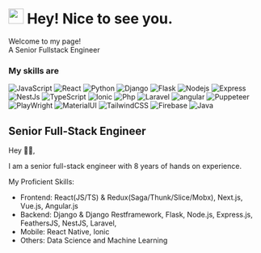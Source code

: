 <h1><img src="https://emojis.slackmojis.com/emojis/images/1531849430/4246/blob-sunglasses.gif?1531849430" width="30"/> Hey! Nice to see you.</h1>

<p>Welcome to my page! </br>  A Senior Fullstack Engineer </b>
<h3>My skills are</h3>
<p>
  <img alt="JavaScript" src="https://img.shields.io/badge/-Javascript-5849BE?style=flat-square&logo=Javascript&logoColor=white" />
  <img alt="React" src="https://img.shields.io/badge/-React-45b8d8?style=flat-square&logo=react&logoColor=white" />
  <img alt="Python" src="https://img.shields.io/badge/-Python-311C87?style=flat-square&logo=Python&logoColor=white" />
  <img alt="Django" src="https://img.shields.io/badge/-Django-430098?style=flat-square&logo=Django&logoColor=white" />
  <img alt="Flask" src="https://img.shields.io/badge/-Flask-764ABC?style=flat-square&logo=Flask&logoColor=white" />
  <img alt="Nodejs" src="https://img.shields.io/badge/-Nodejs-B7178C?style=flat-square&logo=Node.js&logoColor=white" />
  <img alt="Express" src="https://img.shields.io/badge/-Express-E10098?style=flat-square&logo=Express&logoColor=white" />
  <img alt="NestJs" src="https://img.shields.io/badge/-NestJs-CC6699?style=flat-square&logo=nestjs&logoColor=white" />
  <img alt="TypeScript" src="https://img.shields.io/badge/-TypeScript-007ACC?style=flat-square&logo=typescript&logoColor=white" />
  <img alt="Ionic" src="https://img.shields.io/badge/-Ionic-db7092?style=flat-square&logo=Ionic&logoColor=white" />
  <img alt="Php" src="https://img.shields.io/badge/-Php-F05032?style=flat-square&logo=Php&logoColor=white" />
  <img alt="Laravel" src="https://img.shields.io/badge/-Laravel-ea2845?style=flat-square&logo=Laravel&logoColor=white" />
  <img alt="angular" src="https://img.shields.io/badge/-Angular-DD0031?style=flat-square&logo=angular&logoColor=white" />
  <img alt="Puppeteer" src="https://img.shields.io/badge/-Puppeteer-CB3837?style=flat-square&logo=Puppeteer&logoColor=white" />
  <img alt="PlayWright" src="https://img.shields.io/badge/-Playwright-E34F26?style=flat-square&logo=Playwright&logoColor=white" />
  <img alt="MaterialUI" src="https://img.shields.io/badge/-MaterialUI-FB542B?style=flat-square&logo=MaterialUI&logoColor=white" />
  <img alt="TailwindCSS" src="https://img.shields.io/badge/-TailwindCSS-EC4A3F?style=flat-square&logo=TailwindCSS&logoColor=white" />
  <img alt="Firebase" src="https://img.shields.io/badge/-Firebase-F9A03C?style=flat-square&logo=Firebase&logoColor=white" />
  <img alt="Java" src="https://img.shields.io/badge/-Java-F7B93E?style=flat-square&logo=Java&logoColor=white" />
</p>

## Senior Full-Stack Engineer

Hey 👋🏻,

I am a senior full-stack engineer with 8 years of hands on experience.

My Proficient Skills:

- Frontend: React(JS/TS) & Redux(Saga/Thunk/Slice/Mobx), Next.js, Vue.js, Angular.js
- Backend: Django & Django Restframework, Flask, Node.js, Express.js, FeathersJS, NestJS, Laravel, 
- Mobile: React Native, Ionic
- Others: Data Science and Machine Learning
